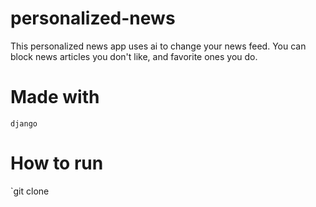 # personalized-news
This personalized news app uses ai to change your news feed. You can block news articles you don't like, and favorite ones you do.

# Made with
 `django`
 
# How to run
 `git clone 
